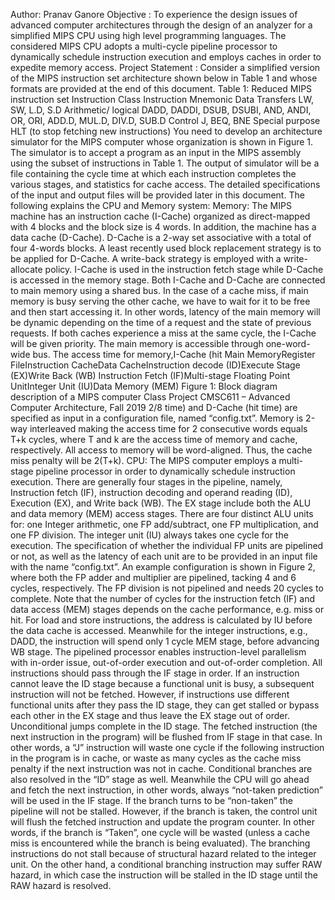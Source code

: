 Author: Pranav Ganore
Objective : 
            To experience the design issues of advanced computer architectures through the design of an analyzer for a simplified MIPS CPU using high level programming languages. The considered MIPS CPU adopts a multi-cycle pipeline processor to dynamically schedule instruction execution and employs caches in order to expedite memory access.
Project Statement : 
                    Consider a simplified version of the MIPS instruction set architecture shown below in Table 1 and whose formats are provided at the end of this document.
                    Table 1: Reduced MIPS instruction set
Instruction Class
Instruction Mnemonic
Data Transfers
LW, SW, L.D, S.D
Arithmetic/ logical
DADD, DADDI, DSUB, DSUBI, AND, ANDI, OR, ORI,
ADD.D, MUL.D, DIV.D, SUB.D
Control
J, BEQ, BNE
Special purpose
HLT (to stop fetching new instructions)
You need to develop an architecture simulator for the MIPS computer whose organization is shown in Figure 1. The simulator is to accept a program as an input in the MIPS assembly using the subset of instructions in Table 1. The output of simulator will be a file containing the cycle time at which each instruction completes the various stages, and statistics for cache access. The detailed specifications of the input and output files will be provided later in this document. The following explains the CPU and Memory system:
Memory: The MIPS machine has an instruction cache (I-Cache) organized as direct-mapped with 4 blocks and the block size is 4 words. In addition, the machine has a data cache (D-Cache). D-Cache is a 2-way set associative with a total of four 4-words blocks. A least recently used block replacement strategy is to be applied for D-Cache. A write-back strategy is employed with a write-allocate policy. I-Cache is used in the instruction fetch stage while D-Cache is accessed in the memory stage. Both I-Cache and D-Cache are connected to main memory using a shared bus. In the case of a cache miss, if main memory is busy serving the other cache, we have to wait for it to be free and then start accessing it. In other words, latency of the main memory will be dynamic depending on the time of a request and the state of previous requests. If both caches experience a miss at the same cycle, the I-Cache will be given priority. The main memory is accessible through one-word-wide bus. The access time for memory,I-Cache (hit
Main MemoryRegister FileInstruction CacheData CacheInstruction decode (ID)Execute Stage (EX)Write Back (WB) Instruction Fetch (IF)Multi-stage Floating Point UnitInteger Unit (IU)Data Memory (MEM)
Figure 1: Block diagram description of a MIPS computer
Class Project CMSC611 – Advanced Computer Architecture, Fall 2019 2/8
time) and D-Cache (hit time) are specified as input in a configuration file, named “config.txt”. Memory is 2-way interleaved making the access time for 2 consecutive words equals T+k cycles, where T and k are the access time of memory and cache, respectively. All access to memory will be word-aligned. Thus, the cache miss penalty will be 2(T+k).
CPU: The MIPS computer employs a multi-stage pipeline processor in order to dynamically schedule instruction execution. There are generally four stages in the pipeline, namely, Instruction fetch (IF), instruction decoding and operand reading (ID), Execution (EX), and Write back (WB). The EX stage include both the ALU and data memory (MEM) access stages. There are four distinct ALU units for: one Integer arithmetic, one FP add/subtract, one FP multiplication, and one FP division. The integer unit (IU) always takes one cycle for the execution. The specification of whether the individual FP units are pipelined or not, as well as the latency of each unit are to be provided in an input file with the name “config.txt”. An example configuration is shown in Figure 2, where both the FP adder and multiplier are pipelined, tacking 4 and 6 cycles, respectively. The FP division is not pipelined and needs 20 cycles to complete. Note that the number of cycles for the instruction fetch (IF) and data access (MEM) stages depends on the cache performance, e.g. miss or hit. For load and store instructions, the address is calculated by IU before the data cache is accessed. Meanwhile for the integer instructions, e.g., DADD, the instruction will spend only 1 cycle MEM stage, before advancing WB stage.
The pipelined processor enables instruction-level parallelism with in-order issue, out-of-order execution and out-of-order completion. All instructions should pass through the IF stage in order. If an instruction cannot leave the ID stage because a functional unit is busy, a subsequent instruction will not be fetched. However, if instructions use different functional units after they pass the ID stage, they can get stalled or bypass each other in the EX stage and thus leave the EX stage out of order. Unconditional jumps complete in the ID stage. The fetched instruction (the next instruction in the program) will be flushed from IF stage in that case. In other words, a “J” instruction will waste one cycle if the following instruction in the program is in cache, or waste as many cycles as the cache miss penalty if the next instruction was not in cache. Conditional branches are also resolved in the “ID” stage as well. Meanwhile the CPU will go ahead and fetch the next instruction, in other words, always “not-taken prediction” will be used in the IF stage. If the branch turns to be “non-taken” the pipeline will not be stalled. However, if the branch is taken, the control unit will flush the fetched instruction and update the program counter. In other words, if the branch is “Taken”, one cycle will be wasted (unless a cache miss is encountered while the branch is being evaluated). The branching instructions do not stall because of structural hazard related to the integer unit. On the other hand, a conditional branching instruction may suffer RAW hazard, in which case the instruction will be stalled in the ID stage until the RAW hazard is resolved.
